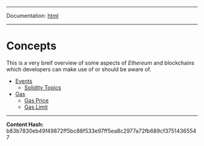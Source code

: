 -----

Documentation: [html](https://docs-beta.ethers.io/)

-----

Concepts
========


This is a very breif overview of some aspects of *Ethereum*
and blockchains which developers can make use of or should
be aware of.


* [Events](events)
  * [Solidity Topics](events)
* [Gas](gas)
  * [Gas Price](gas)
  * [Gas Limit](gas)



-----
**Content Hash:** b83b7830eb49f49872ff5bc88f533e97ff5ea8c2977a72fb689cf37514365547